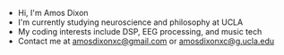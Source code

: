 - Hi, I'm Amos Dixon
- I'm currently studying neuroscience and philosophy at UCLA
- My coding interests include DSP, EEG processing, and music tech
- Contact me at amosdixonxc@gmail.com or amosdixonxc@g.ucla.edu

<!---
amosdixonxc/amosdixonxc is a ✨ special ✨ repository because its `README.md` (this file) appears on your GitHub profile.
You can click the Preview link to take a look at your changes.
--->
